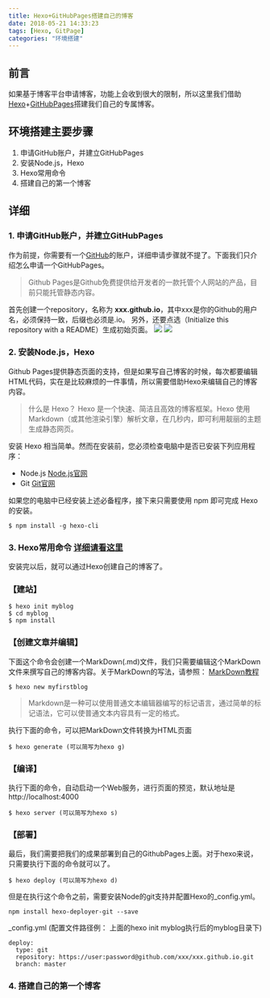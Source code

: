 ```yaml
---
title: Hexo+GitHubPages搭建自己的博客
date: 2018-05-21 14:33:23
tags: [Hexo, GitPage]
categories: "环境搭建"
---
```


## 前言
如果基于博客平台申请博客，功能上会收到很大的限制，所以这里我们借助[Hexo](https://hexo.io/)+[GitHubPages](https://pages.github.com/)搭建我们自己的专属博客。

## 环境搭建主要步骤
1. 申请GitHub账户，并建立GitHubPages
2. 安装Node.js，Hexo
3. Hexo常用命令
4. 搭建自己的第一个博客

## 详细

### 1. 申请GitHub账户，并建立GitHubPages
作为前提，你需要有一个[GitHub](https://github.com/)的账户，详细申请步骤就不提了。下面我们只介绍怎么申请一个GitHubPages。

> Github Pages是Github免费提供给开发者的一款托管个人网站的产品，目前只能托管静态内容。

首先创建一个repository，名称为 **xxx.github.io**，其中xxx是你的Github的用户名，必须保持一致，后缀也必须是.io。
另外，还要点选（Initialize this repository with a README）生成初始页面。
![](/images/githubpages1.jpg)
![](/images/githubpages2.jpg)

### 2. 安装Node.js，Hexo
Github Pages提供静态页面的支持，但是如果写自己博客的时候，每次都要编辑HTML代码，实在是比较麻烦的一件事情，所以需要借助Hexo来编辑自己的博客内容。
> 什么是 Hexo？
Hexo 是一个快速、简洁且高效的博客框架。Hexo 使用 Markdown（或其他渲染引擎）解析文章，在几秒内，即可利用靓丽的主题生成静态网页。

安装 Hexo 相当简单。然而在安装前，您必须检查电脑中是否已安装下列应用程序：
- Node.js  [Node.js官网](https://nodejs.org/en)
- Git  [Git官网](https://git-scm.com/)

如果您的电脑中已经安装上述必备程序，接下来只需要使用 npm 即可完成 Hexo 的安装。
``` 
$ npm install -g hexo-cli
```

### 3. Hexo常用命令 [详细请看这里](https://hexo.io/zh-cn/docs/)
安装完以后，就可以通过Hexo创建自己的博客了。
### 【建站】
``` 
$ hexo init myblog
$ cd myblog
$ npm install
```

### 【创建文章并编辑】
下面这个命令会创建一个MarkDown(.md)文件，我们只需要编辑这个MarkDown文件来撰写自己的博客内容。关于MarkDown的写法，请参照： [MarkDown教程](http://www.markdown.cn)
``` 
$ hexo new myfirstblog
```

> Markdown是一种可以使用普通文本编辑器编写的标记语言，通过简单的标记语法，它可以使普通文本内容具有一定的格式。

执行下面的命令，可以把MarkDown文件转换为HTML页面
``` 
$ hexo generate (可以简写为hexo g)
```

### 【编译】
执行下面的命令，自动启动一个Web服务，进行页面的预览，默认地址是http://localhost:4000
``` 
$ hexo server (可以简写为hexo s)
```

### 【部署】
最后，我们需要把我们的成果部署到自己的GithubPages上面。对于hexo来说，只需要执行下面的命令就可以了。
``` 
$ hexo deploy (可以简写为hexo d)
```

但是在执行这个命令之前，需要安装Node的git支持并配置Hexo的_config.yml。
``` 
npm install hexo-deployer-git --save
```

_config.yml (配置文件路径例： 上面的hexo init myblog执行后的myblog目录下)
``` 
deploy:
  type: git
  repository: https://user:password@github.com/xxx/xxx.github.io.git
  branch: master
```

### 4. 搭建自己的第一个博客

